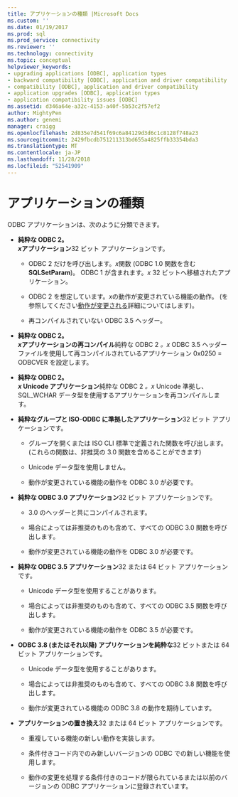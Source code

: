 ```yaml
---
title: アプリケーションの種類 |Microsoft Docs
ms.custom: ''
ms.date: 01/19/2017
ms.prod: sql
ms.prod_service: connectivity
ms.reviewer: ''
ms.technology: connectivity
ms.topic: conceptual
helpviewer_keywords:
- upgrading applications [ODBC], application types
- backward compatibility [ODBC], application and driver compatibility
- compatibility [ODBC], application and driver compatibility
- application upgrades [ODBC], application types
- application compatibility issues [ODBC]
ms.assetid: d346a64e-a32c-4153-a40f-5b53c2f57ef2
author: MightyPen
ms.author: genemi
manager: craigg
ms.openlocfilehash: 2d835e7d541f69c6a84129d3d6c1c8128f748a23
ms.sourcegitcommit: 2429fbcdb751211313bd655a4825ffb33354bda3
ms.translationtype: MT
ms.contentlocale: ja-JP
ms.lasthandoff: 11/28/2018
ms.locfileid: "52541909"
---
```

# <a name="types-of-applications"></a>アプリケーションの種類
ODBC アプリケーションは、次のように分類できます。  
  
-   **純粋な ODBC 2。**  
     ***x*アプリケーション**32 ビット アプリケーションです。  
  
    -   ODBC 2 だけを呼び出します。*x*関数 (ODBC 1.0 関数を含む**SQLSetParam**)。 ODBC 1 が含まれます。*x* 32 ビットへ移植されたアプリケーション。  
  
    -   ODBC 2 を想定しています。*x*の動作が変更されている機能の動作。 (を参照してください[動作が変更される](../../../odbc/reference/develop-app/behavioral-changes.md)詳細についてはします)。  
  
    -   再コンパイルされていない ODBC 3.5 ヘッダー。  
  
-   **純粋な ODBC 2。**  
     ***x*アプリケーションの再コンパイル**純粋な ODBC 2 *。x* ODBC 3.5 ヘッダー ファイルを使用して再コンパイルされているアプリケーション 0x0250 = ODBCVER を設定します。  
  
-   **純粋な ODBC 2。**  
     ***x* Unicode アプリケーション**純粋な ODBC 2 *。x* Unicode 準拠し、SQL_WCHAR データ型を使用するアプリケーションを再コンパイルします。  
  
-   **純粋なグループと ISO**-**ODBC に準拠したアプリケーション**32 ビット アプリケーションです。  
  
    -   グループを開くまたは ISO CLI 標準で定義された関数を呼び出します。 (これらの関数は、非推奨の 3.0 関数を含めることができます)  
  
    -   Unicode データ型を使用しません。  
  
    -   動作が変更されている機能の動作を ODBC 3.0 が必要です。  
  
-   **純粋な ODBC 3.0 アプリケーション**32 ビット アプリケーションです。  
  
    -   3.0 のヘッダーと共にコンパイルされます。  
  
    -   場合によっては非推奨のものも含めて、すべての ODBC 3.0 関数を呼び出します。  
  
    -   動作が変更されている機能の動作を ODBC 3.0 が必要です。  
  
-   **純粋な ODBC 3.5 アプリケーション**32 または 64 ビット アプリケーションです。  
  
    -   Unicode データ型を使用することがあります。  
  
    -   場合によっては非推奨のものも含めて、すべての ODBC 3.5 関数を呼び出します。  
  
    -   動作が変更されている機能の動作を ODBC 3.5 が必要です。  
  
-   **ODBC 3.8 (またはそれ以降) アプリケーションを純粋な**32 ビットまたは 64 ビット アプリケーションです。  
  
    -   Unicode データ型を使用することがあります。  
  
    -   場合によっては非推奨のものも含めて、すべての ODBC 3.8 関数を呼び出します。  
  
    -   動作が変更されている機能の ODBC 3.8 の動作を期待しています。  
  
-   **アプリケーションの置き換え**32 または 64 ビット アプリケーションです。  
  
    -   重複している機能の新しい動作を実装します。  
  
    -   条件付きコード内でのみ新しいバージョンの ODBC での新しい機能を使用します。  
  
    -   動作の変更を処理する条件付きのコードが限られているまたは以前のバージョンの ODBC アプリケーションに登録されています。
